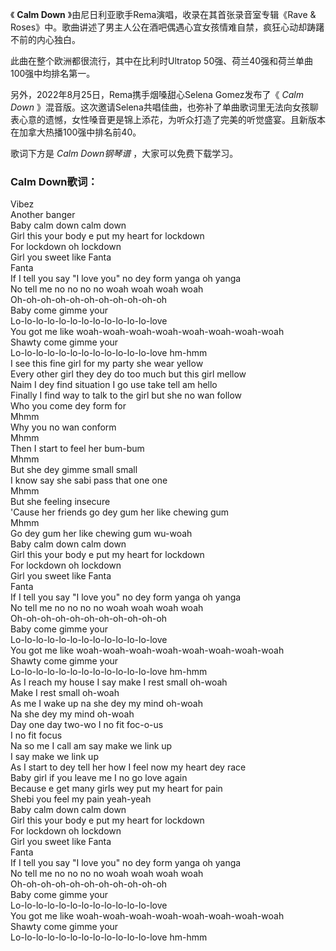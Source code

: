 

《 **Calm Down** 》由尼日利亚歌手Rema演唱，收录在其首张录音室专辑《Rave &
Roses》中。歌曲讲述了男主人公在酒吧偶遇心宜女孩情难自禁，疯狂心动却踌躇不前的内心独白。

此曲在整个欧洲都很流行，其中在比利时Ultratop 50强、荷兰40强和荷兰单曲100强中均排名第一。

另外，2022年8月25日，Rema携手烟嗓甜心Selena Gomez发布了《 _Calm Down_
》混音版。这次邀请Selena共唱佳曲，也弥补了单曲歌词里无法向女孩聊表心意的遗憾，女性嗓音更是锦上添花，为听众打造了完美的听觉盛宴。且新版本在加拿大热播100强中排名前40。

歌词下方是 _Calm Down钢琴谱_ ，大家可以免费下载学习。

### Calm Down歌词：

Vibez  
Another banger  
Baby calm down calm down  
Girl this your body e put my heart for lockdown  
For lockdown oh lockdown  
Girl you sweet like Fanta  
Fanta  
If I tell you say "I love you" no dey form yanga oh yanga  
No tell me no no no no woah woah woah woah  
Oh-oh-oh-oh-oh-oh-oh-oh-oh-oh-oh  
Baby come gimme your  
Lo-lo-lo-lo-lo-lo-lo-lo-lo-lo-lo-lo-love  
You got me like woah-woah-woah-woah-woah-woah-woah-woah  
Shawty come gimme your  
Lo-lo-lo-lo-lo-lo-lo-lo-lo-lo-lo-lo-love hm-hmm  
I see this fine girl for my party she wear yellow  
Every other girl they dey do too much but this girl mellow  
Naim I dey find situation I go use take tell am hello  
Finally I find way to talk to the girl but she no wan follow  
Who you come dey form for  
Mhmm  
Why you no wan conform  
Mhmm  
Then I start to feel her bum-bum  
Mhmm  
But she dey gimme small small  
I know say she sabi pass that one one  
Mhmm  
But she feeling insecure  
'Cause her friends go dey gum her like chewing gum  
Mhmm  
Go dey gum her like chewing gum wu-woah  
Baby calm down calm down  
Girl this your body e put my heart for lockdown  
For lockdown oh lockdown  
Girl you sweet like Fanta  
Fanta  
If I tell you say "I love you" no dey form yanga oh yanga  
No tell me no no no no woah woah woah woah  
Oh-oh-oh-oh-oh-oh-oh-oh-oh-oh-oh  
Baby come gimme your  
Lo-lo-lo-lo-lo-lo-lo-lo-lo-lo-lo-lo-love  
You got me like woah-woah-woah-woah-woah-woah-woah-woah  
Shawty come gimme your  
Lo-lo-lo-lo-lo-lo-lo-lo-lo-lo-lo-lo-love hm-hmm  
As I reach my house I say make I rest small oh-woah  
Make I rest small oh-woah  
As me I wake up na she dey my mind oh-woah  
Na she dey my mind oh-woah  
Day one day two-wo I no fit foc-o-us  
I no fit focus  
Na so me I call am say make we link up  
I say make we link up  
As I start to dey tell her how I feel now my heart dey race  
Baby girl if you leave me I no go love again  
Because e get many girls wey put my heart for pain  
Shebi you feel my pain yeah-yeah  
Baby calm down calm down  
Girl this your body e put my heart for lockdown  
For lockdown oh lockdown  
Girl you sweet like Fanta  
Fanta  
If I tell you say "I love you" no dey form yanga oh yanga  
No tell me no no no no woah woah woah woah  
Oh-oh-oh-oh-oh-oh-oh-oh-oh-oh-oh  
Baby come gimme your  
Lo-lo-lo-lo-lo-lo-lo-lo-lo-lo-lo-lo-love  
You got me like woah-woah-woah-woah-woah-woah-woah-woah  
Shawty come gimme your  
Lo-lo-lo-lo-lo-lo-lo-lo-lo-lo-lo-lo-love hm-hmm

